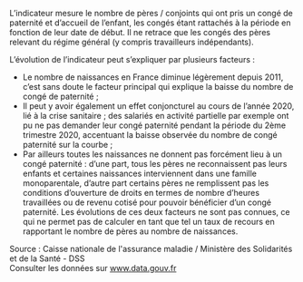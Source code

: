 <p>
  L’indicateur mesure le nombre de pères&nbsp;/&nbsp;conjoints qui ont pris un congé de paternité et d’accueil de l’enfant, les congés étant rattachés à la période en fonction de leur date de début. Il ne retrace que les congés des pères relevant du régime général (y compris travailleurs indépendants).
</p>

<p>
  L’évolution de l’indicateur peut s’expliquer par plusieurs facteurs&nbsp;:
  <ul>
    <li>
      Le nombre de naissances en France diminue légèrement depuis 2011, c’est sans doute le facteur principal qui explique la baisse du nombre de congé de paternité&nbsp;;
    </li>
    <li>
    Il peut y avoir également un effet conjoncturel au cours de l’année 2020, lié à la crise sanitaire ; des salariés en activité partielle par exemple ont pu ne pas demander leur congé paternité pendant la période du 2ème trimestre 2020, accentuant la baisse observée du nombre de congé paternité sur la courbe&nbsp;; 
    </li>
    <li>
      Par ailleurs toutes les naissances ne donnent pas forcément lieu à un congé paternité : d’une part, tous les pères ne reconnaissent pas leurs enfants et certaines naissances interviennent dans une famille monoparentale, d’autre part certains pères ne remplissent pas les conditions d’ouverture de droits en termes de nombre d’heures travaillées ou de revenu cotisé pour pouvoir bénéficier d’un congé paternité. Les évolutions de ces deux facteurs ne sont pas connues, ce qui ne permet pas de calculer en tant que tel un taux de recours en rapportant le nombre de pères au nombre de naissances.
    </li>
  </ul>
</p>
<p class="font-italic body-2">Source : Caisse nationale de l'assurance maladie / Ministère des Solidarités et de la Santé - DSS <br> Consulter les données sur <a target="_blank" href="https://www.data.gouv.fr/fr/datasets/barometre-des-resultats-de-laction-publique/">www.data.gouv.fr</a></p>
